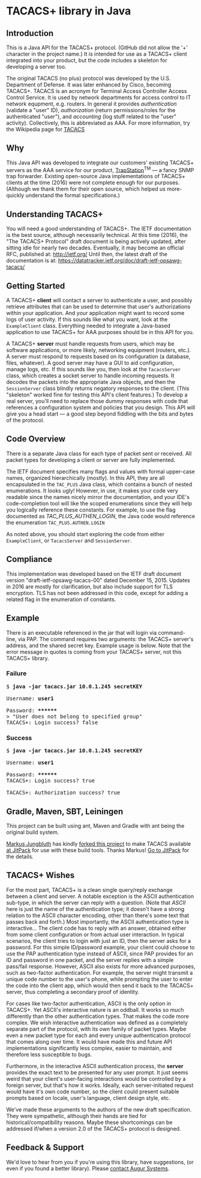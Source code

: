 # TACACS+ library in Java

## Introduction

This is a Java API for the TACACS+ protocol.  (GitHub did not allow the '+' character in the project name.)  It is intended for use as a TACACS+ client integrated into your product, but the code includes a skeleton for developing a server too.

The original TACACS (no plus) protocol was developed by the U.S. Department of Defense.  It was later enhanced by Cisco, becoming TACACS+.  TACACS is an acronym for Terminal Access Controller Access Control Service.  It is used by network departments for access control to IT network equpment, e.g. routers.  In general it provides *authentication* (validate a "user" ID), *authorization* (return permissions/roles for the authenticated "user"), and *accounting* (log stuff related to the "user" activity).  Collectively, this is abbreviated as AAA.  For more information, try the Wikipedia page for [TACACS](https://en.wikipedia.org/wiki/TACACS)

## Why

This Java API was developed to integrate our customers' existing TACACS+ servers as the AAA service for our product, [TrapStation](http://www.augur.com/)<sup>TM</sup> &mdash; a fancy SNMP trap forwarder.  Existing open-source Java implementations of TACACS+ clients at the time (2016) were not complete enough for our purposes.  (Although we thank them for their open source, which helped us more-quickly understand the formal specifications.)

## Understanding TACACS+

You will need a good understanding of TACACS+.  The IETF documentation is the best source, although necessarily technical.  At this time (2016), the "The TACACS+ Protocol" draft document is being actively updated, after sitting idle for nearly two decades.  Eventually, it may become an official RFC, published at: <http://ietf.org/>  Until then, the latest draft of the documentation is at: <https://datatracker.ietf.org/doc/draft-ietf-opsawg-tacacs/>

## Getting Started

A TACACS+ **client** will contact a server to authenticate a user, and possibly retrieve attributes that can be used to determine that user's authorizations within your application.  And your application might want to record some logs of user activity.  If this sounds like what you want, look at the `ExampleClient` class. Everything needed to integrate a Java-based application to use TACACS+ for AAA purposes should be in this API for you.

A TACACS+ **server** must handle requests from users, which may be software applications, or more likely, networking equipment (routers, etc.).  A server must respond to requests based on its configuration (a database, files, whatever).  A good server may have a GUI to aid configuration, manage logs, etc.  If this sounds like you, then look at the `TacacsServer` class, which creates a socket server to handle incoming requests.  It decodes the packets into the appropriate Java objects, and then the `SessionServer` class blindly returns negatory responses to the client.  (This "skeleton" worked fine for testing this API's client features.)  To develop a real server, you'll need to replace those dummy responses with code that references a configuration system and policies that you design.  This API will give you a head start &mdash; a good step beyond fiddling with the bits and bytes of the protocol.

## Code Overview

There is a separate Java class for each type of packet sent or received.  All packet types for developing a client or server are fully implemented.

The IETF document specifies many flags and values with formal upper-case names, organized hierarchically (mostly).  In this API, they are all encapsulated in the `TAC_PLUS` Java class, which contains a bunch of nested enumerations.  It looks ugly!  However, in use, it makes your code very readable since the names nicely mirror the documentation, and your IDE's code-completion tool will like the scoped enumerations since they will help you logically reference these constants.  For example, to use the flag documented as *TAC_PLUS_AUTHEN_LOGIN*, the Java code would reference the enumeration `TAC_PLUS.AUTHEN.LOGIN`

As noted above, you should start exploring the code from either `ExampleClient`, or `TacacsServer` and `SessionServer`.

## Compliance

This implementation was developed based on the IETF draft document version "draft-ietf-opsawg-tacacs-00" dated December 15, 2015.  Updates in 2016 are mostly for clarification, but also include support for TLS encryption.  TLS has not been addressed in this code, except for adding a related flag in the enumeration of constants.

## Example

There is an executable referenced in the jar that will login via command-line, via PAP.  The command requires two arguments: the TACACS+ server's address, and the shared secret key.  Example usage is below.  Note that the error message in quotes is coming from your TACACS+ server, not this TACACS+ library.

### Failure

<pre>
$ <b>java -jar tacacs.jar 10.0.1.245 secretKEY</b>

Username: <b>user1</b>

Password: <b>******</b>
> "User does not belong to specified group"
TACACS+: Login success? false
</pre>

### Success

<pre>
$ <b>java -jar tacacs.jar 10.0.1.245 secretKEY</b>

Username: <b>user1</b>

Password: <b>******</b>
TACACS+: Login success? true

TACACS+: Authorization success? true
</pre>

## Gradle, Maven, SBT, Leiningen

This project can be built using ant, Maven and Gradle with ant being the original build system.

[Markus Jungbluth](https://github.com/markusju) has kindly [forked this project](https://github.com/markusju/TACACS) to make TACACS available [at JitPack](https://jitpack.io/#markusju/TACACS/Tag) for use with these build tools.  Thanks Markus!  [Go to JitPack](https://jitpack.io/#markusju/TACACS/Tag) for the details.

## TACACS+ Wishes

For the most part, TACACS+ is a clean single query/reply exchange between a client and server.  A notable exception is the ASCII authentication sub-type, in which the server can reply with a question.  (Note that *ASCII* here is just the name of the authentication type; it doesn't have a strong relation to the ASCII character encoding, other than there's some text that passes back and forth.)  Most importantly, the ASCII authentication type is interactive... The client code has to reply with an answer, obtained either from some client configuration or from actual user interaction.  In typical scenarios, the client tries to login with just an ID, then the server asks for a password.  For this simple ID/password example, your client could choose to use the PAP authentication type instead of ASCII, since PAP provides for an ID and password in one packet, and the server replies with a simple pass/fail response.  However, ASCII also exists for more advanced purposes, such as two-factor authentication.  For example, the server might transmit a unique code number to the user's phone, while prompting the user to enter the code into the client app, which would then send it back to the TACACS+ server, thus completing a secondary proof of identity.  

For cases like two-factor authentication, ASCII is the only option in TACACS+.  Yet ASCII's interactive nature is an oddball.  It works so much differently than the other authentication types.  That makes the code more complex.  We wish interactive authentication was defined as a completely separate part of the protocol, with its own family of packet types.  Maybe even a new packet type for each and every unique authentication protocol that comes along over time.  It would have made this and future API implementations significantly less complex, easier to maintain, and therefore less susceptible to bugs.  

Furthermore, in the interactive ASCII authentication process, the **server** provides the exact text to be presented for any user prompt.  It just seems weird that your client's user-facing interactions would be controlled by a foreign server, but that's how it works.  Ideally, each server-initiated request would have it's own code number, so the client could present suitable prompts based on locale, user's language, client design style, etc.

We've made these arguments to the authors of the new draft specification.  They were sympathetic, although their hands are tied for historical/compatibility reasons.  Maybe these shortcomings can be addressed if/when a version 2.0 of the TACACS+ protocol is designed.

## Feedback &amp; Support

We'd love to hear from you if you're using this library, have suggestions, (or even if you found a better library).   Please [contact Augur Systems](http://www.augur.com/).
